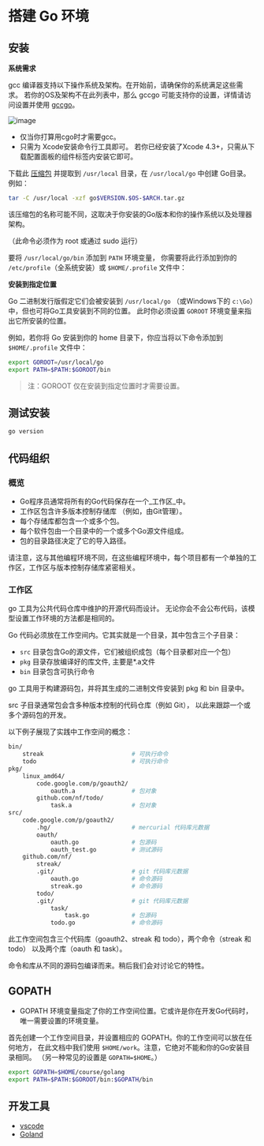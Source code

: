# 搭建 Go 环境

## 安装

**系统需求**

gcc 编译器支持以下操作系统及架构。在开始前，请确保你的系统满足这些需求。 若你的OS及架构不在此列表中，那么 gccgo 可能支持你的设置，详情请访问设置并使用 [gccgo](https://golang.org/doc/install/gccgo)。

![image](https://user-images.githubusercontent.com/3849072/49286514-5b31c580-f4d5-11e8-927e-b4a1e27248bb.png)

- 仅当你打算用cgo时才需要gcc。
- 只需为 Xcode安装命令行工具即可。 若你已经安装了Xcode 4.3+，只需从下载配置面板的组件标签内安装它即可。

下载此 [压缩包](https://golang.org/dl/) 并提取到 `/usr/local` 目录，在 `/usr/local/go` 中创建 Go目录。例如：

```bash
tar -C /usr/local -xzf go$VERSION.$OS-$ARCH.tar.gz
```

该压缩包的名称可能不同，这取决于你安装的Go版本和你的操作系统以及处理器架构。

（此命令必须作为 root 或通过 sudo 运行）

要将 `/usr/local/go/bin` 添加到 `PATH` 环境变量， 你需要将此行添加到你的 `/etc/profile`（全系统安装）或 `$HOME/.profile` 文件中：

**安装到指定位置**

Go 二进制发行版假定它们会被安装到 `/usr/local/go` （或Windows下的 `c:\Go`）中，但也可将Go工具安装到不同的位置。 此时你必须设置 `GOROOT` 环境变量来指出它所安装的位置。

例如，若你将 Go 安装到你的 home 目录下，你应当将以下命令添加到 `$HOME/.profile` 文件中：

```bash
export GOROOT=/usr/local/go
export PATH=$PATH:$GOROOT/bin
```

> 注：GOROOT 仅在安装到指定位置时才需要设置。

## 测试安装

```bash
go version
```

## 代码组织

### 概览

- Go程序员通常将所有的Go代码保存在一个_工作区_中。
- 工作区包含许多版本控制存储库 （例如，由Git管理）。
- 每个存储库都包含一个或多个包。
- 每个软件包由一个目录中的一个或多个Go源文件组成。
- 包的目录路径决定了它的导入路径。

请注意，这与其他编程环境不同，在这些编程环境中，每个项目都有一个单独的工作区，工作区与版本控制存储库紧密相关。

### 工作区

go 工具为公共代码仓库中维护的开源代码而设计。 无论你会不会公布代码，该模型设置工作环境的方法都是相同的。

Go 代码必须放在工作空间内。它其实就是一个目录，其中包含三个子目录：

* `src` 目录包含Go的源文件，它们被组织成包（每个目录都对应一个包）
* `pkg` 目录存放编译好的库文件, 主要是*.a文件
* `bin` 目录包含可执行命令

go 工具用于构建源码包，并将其生成的二进制文件安装到 pkg 和 bin 目录中。

src 子目录通常包会含多种版本控制的代码仓库（例如 Git）， 以此来跟踪一个或多个源码包的开发。

以下例子展现了实践中工作空间的概念：

```bash
bin/
    streak                         # 可执行命令
    todo                           # 可执行命令
pkg/
    linux_amd64/
        code.google.com/p/goauth2/
            oauth.a                # 包对象
        github.com/nf/todo/
            task.a                 # 包对象
src/
    code.google.com/p/goauth2/
        .hg/                       # mercurial 代码库元数据
        oauth/
            oauth.go               # 包源码
            oauth_test.go          # 测试源码
    github.com/nf/
        streak/
        .git/                      # git 代码库元数据
            oauth.go               # 命令源码
            streak.go              # 命令源码
        todo/
        .git/                      # git 代码库元数据
            task/
                task.go            # 包源码
            todo.go                # 命令源码
```

此工作空间包含三个代码库（goauth2、streak 和 todo），两个命令（streak 和 todo） 以及两个库（oauth 和 task）。

命令和库从不同的源码包编译而来。稍后我们会对讨论它的特性。

## GOPATH

- GOPATH 环境变量指定了你的工作空间位置。它或许是你在开发Go代码时， 唯一需要设置的环境变量。

首先创建一个工作空间目录，并设置相应的 GOPATH。你的工作空间可以放在任何地方， 在此文档中我们使用 `$HOME/work`。注意，它绝对不能和你的Go安装目录相同。 （另一种常见的设置是 `GOPATH=$HOME`。）

```bash
export GOPATH=$HOME/course/golang
export PATH=$PATH:$GOROOT/bin:$GOPATH/bin
```

## 开发工具

- [vscode](https://code.visualstudio.com/)
- [Goland](https://www.jetbrains.com/go/)



